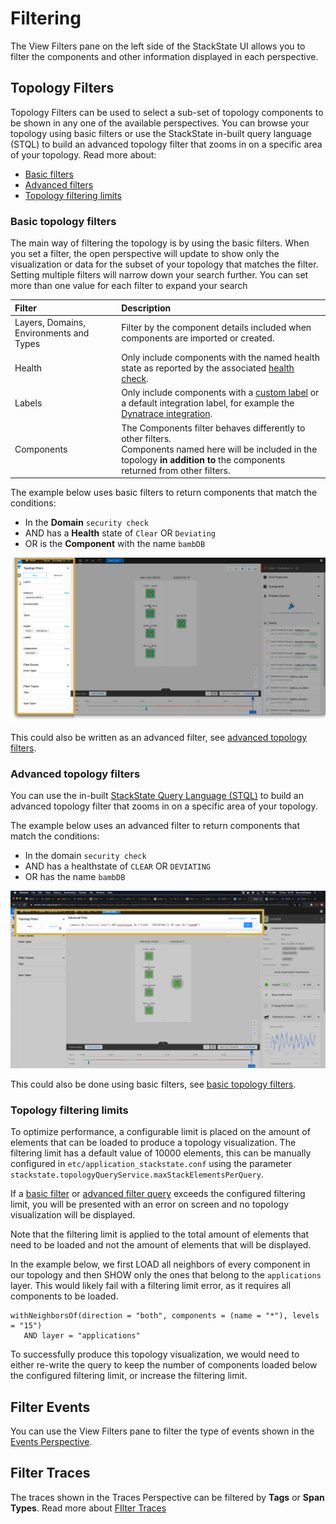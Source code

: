 # Filtering

The View Filters pane on the left side of the StackState UI allows you to filter the components and other information displayed in each perspective.

## Topology Filters

Topology Filters can be used to select a sub-set of topology components to be shown in any one of the available perspectives. You can browse your topology using basic filters or use the StackState in-built query language \(STQL\) to build an advanced topology filter that zooms in on a specific area of your topology. Read more about:

* [Basic filters](#basic-topology-filters)
* [Advanced filters](#advanced-topology-filters)
* [Topology filtering limits](#topology-filtering-limits)

### Basic topology filters

The main way of filtering the topology is by using the basic filters. When you set a filter, the open perspective will update to show only the visualization or data for the subset of your topology that matches the filter. Setting multiple filters will narrow down your search further. You can set more than one value for each filter to expand your search

| Filter | Description |
| :--- | :--- |
| Layers, Domains, Environments and Types | Filter by the component details included when components are imported or created. |
| Health | Only include components with the named health state as reported by the associated [health check](/use/health-state-and-alerts/add-a-health-check.md). |
| Labels | Only include components with a [custom label](/configure/topology/tagging.md) or a default integration label, for example the [Dynatrace integration](/stackpacks/integrations/dynatrace.md#dynatrace-filters-for-stackstate-views). |
| Components | The Components filter behaves differently to other filters.<br />Components named here will be included in the topology **in addition to** the components returned from other filters. |

The example below uses basic filters to return components that match the conditions:

- In the **Domain** `security check`
- AND has a **Health** state of `Clear` OR `Deviating`
- OR is the **Component** with the name `bambDB`

![Filtering example](/.gitbook/assets/v41_basic_filter_example.png)

This could also be written as an advanced filter, see [advanced topology filters](#advanced-topology-filters).

### Advanced topology filters

You can use the in-built [StackState Query Language \(STQL\)](/develop/reference/stql_reference.md) to build an advanced topology filter that zooms in on a specific area of your topology.

The example below uses an advanced filter to return components that match the conditions:

- In the domain `security check`
- AND has a healthstate of `CLEAR` OR `DEVIATING`
- OR has the name `bambDB`

![Filtering \(advanced filter\)](/.gitbook/assets/v41_advanced_filter_example.png)

This could also be done using basic filters, see [basic topology filters](#basic-topology-filters).

### Topology filtering limits

To optimize performance, a configurable limit is placed on the amount of elements that can be loaded to produce a topology visualization. The filtering limit has a default value of 10000 elements, this can be manually configured in `etc/application_stackstate.conf` using the parameter `stackstate.topologyQueryService.maxStackElementsPerQuery`.

If a [basic filter](#basic-topology-filters) or [advanced filter query](#advanced-topology-filters) exceeds the configured filtering limit, you will be presented with an error on screen and no topology visualization will be displayed.

Note that the filtering limit is applied to the total amount of elements that need to be loaded and not the amount of elements that will be displayed.

In the example below, we first LOAD all neighbors of every component in our topology and then SHOW only the ones that belong to the `applications` layer. This would likely fail with a filtering limit error, as it requires all components to be loaded.

```text
withNeighborsOf(direction = "both", components = (name = "*"), levels = "15")
   AND layer = "applications"
```

To successfully produce this topology visualization, we would need to either re-write the query to keep the number of components loaded below the configured filtering limit, or increase the filtering limit.

## Filter Events

You can use the View Filters pane to filter the type of events shown in the [Events Perspective](/use/views/events_perspective.md#filter-events).

## Filter Traces

The traces shown in the Traces Perspective can be filtered by **Tags** or **Span Types**. Read more about [FIlter Traces](/use/views/traces_perspective.md#trace-filters)

